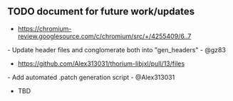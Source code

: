 ## TODO document for future work/updates

 - https://chromium-review.googlesource.com/c/chromium/src/+/4255409/6..7

&#45; Update header files and conglomerate both into "gen_headers" - @gz83

 - https://github.com/Alex313031/thorium-libjxl/pull/13/files

&#45; Add automated .patch generation script - @Alex313031

 - TBD
